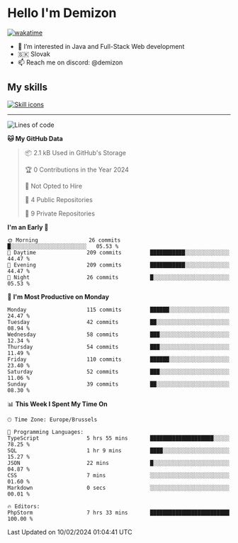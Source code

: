 # Hello I'm Demizon
[![wakatime](https://wakatime.com/badge/user/6ad1949f-d6d7-44f9-9eee-c35e54cc499b.svg)](https://wakatime.com/@6ad1949f-d6d7-44f9-9eee-c35e54cc499b)
- 👀 I’m interested in Java and Full-Stack Web development
- 🇸🇰 Slovak
- 📫 Reach me on discord: @demizon

## My skills
[![Skill icons](https://skillicons.dev/icons?i=java,js,ts,html,css,react,nextjs,tailwind,supabase,py,git,docker,linux,mysql,postgres,mongo&theme=dark)](https://github.com/Demizon3433)

---

<!--START_SECTION:waka-->
![Lines of code](https://img.shields.io/badge/From%20Hello%20World%20I%27ve%20Written-129.8%20thousand%20lines%20of%20code-blue)

**🐱 My GitHub Data** 

> 📦 2.1 kB Used in GitHub's Storage 
 > 
> 🏆 0 Contributions in the Year 2024
 > 
> 🚫 Not Opted to Hire
 > 
> 📜 4 Public Repositories 
 > 
> 🔑 9 Private Repositories 
 > 
**I'm an Early 🐤** 

```text
🌞 Morning                26 commits          █░░░░░░░░░░░░░░░░░░░░░░░░   05.53 % 
🌆 Daytime                209 commits         ███████████░░░░░░░░░░░░░░   44.47 % 
🌃 Evening                209 commits         ███████████░░░░░░░░░░░░░░   44.47 % 
🌙 Night                  26 commits          █░░░░░░░░░░░░░░░░░░░░░░░░   05.53 % 
```
📅 **I'm Most Productive on Monday** 

```text
Monday                   115 commits         ██████░░░░░░░░░░░░░░░░░░░   24.47 % 
Tuesday                  42 commits          ██░░░░░░░░░░░░░░░░░░░░░░░   08.94 % 
Wednesday                58 commits          ███░░░░░░░░░░░░░░░░░░░░░░   12.34 % 
Thursday                 54 commits          ███░░░░░░░░░░░░░░░░░░░░░░   11.49 % 
Friday                   110 commits         ██████░░░░░░░░░░░░░░░░░░░   23.40 % 
Saturday                 52 commits          ███░░░░░░░░░░░░░░░░░░░░░░   11.06 % 
Sunday                   39 commits          ██░░░░░░░░░░░░░░░░░░░░░░░   08.30 % 
```


📊 **This Week I Spent My Time On** 

```text
🕑︎ Time Zone: Europe/Brussels

💬 Programming Languages: 
TypeScript               5 hrs 55 mins       ████████████████████░░░░░   78.25 % 
SQL                      1 hr 9 mins         ████░░░░░░░░░░░░░░░░░░░░░   15.27 % 
JSON                     22 mins             █░░░░░░░░░░░░░░░░░░░░░░░░   04.87 % 
CSS                      7 mins              ░░░░░░░░░░░░░░░░░░░░░░░░░   01.60 % 
Markdown                 0 secs              ░░░░░░░░░░░░░░░░░░░░░░░░░   00.01 % 

🔥 Editors: 
PhpStorm                 7 hrs 33 mins       █████████████████████████   100.00 % 
```


 Last Updated on 10/02/2024 01:04:41 UTC
<!--END_SECTION:waka-->
